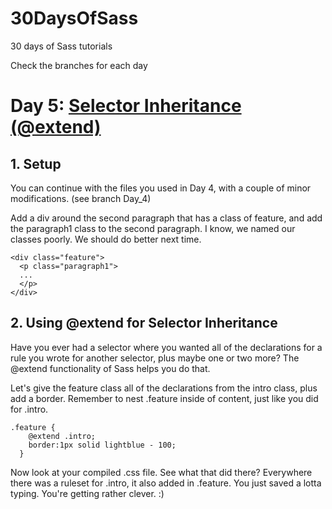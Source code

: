 30DaysOfSass
============

30 days of Sass tutorials

Check the branches for each day

# Day 5: [Selector Inheritance (@extend)](http://leveluptuts.com/tutorials/sass-tutorials/5-selector-inheritance)

## 1. Setup
 You can continue with the files you used in Day 4, with a couple of minor modifications. (see branch Day_4)
 
 Add a div around the second paragraph that has a class of feature, and add the paragraph1 class to the second paragraph.  I know, we named our classes poorly. We should do better next time. 
 
 ```
 <div class="feature">
   <p class="paragraph1">
   ...
   </p>
 </div>
```

## 2. Using @extend for Selector Inheritance
Have you ever had a selector where you wanted all of the declarations for a rule you wrote for another selector, plus maybe one or two more? The @extend functionality of Sass helps you do that.

Let's give the feature class all of the declarations from the intro class, plus add a border.  Remember to nest .feature inside of content, just like you did for .intro.

```
.feature {
    @extend .intro;
    border:1px solid lightblue - 100;
  }
```

Now look at your compiled .css file.  See what that did there?  Everywhere there was a ruleset for .intro, it also added in .feature. You just saved a lotta typing.  You're getting rather clever. :)